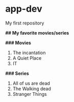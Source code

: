 # app-dev
My first repository

**## My favorite movies/series**

**### Movies**
1. The incantation
2. A Quiet Place
3. IT

**### Series**
1. All of us are dead
2. The Walking dead
3. Stranger Things
